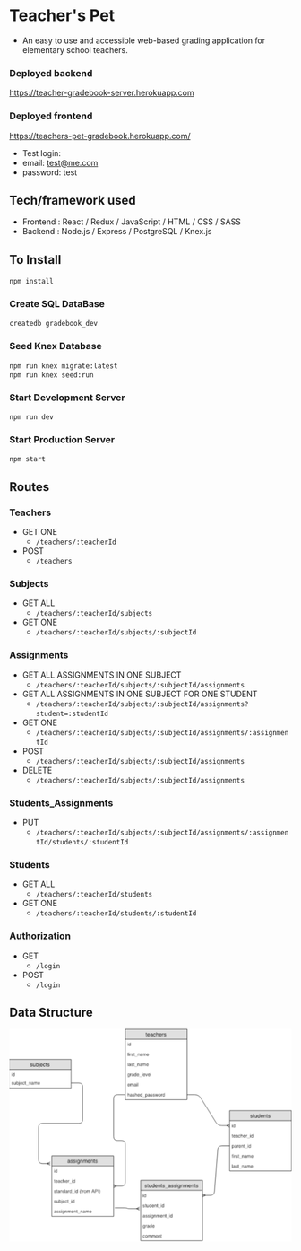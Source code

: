 # Teacher's Pet
  * An easy to use and accessible web-based grading application for elementary school teachers.

### Deployed backend
https://teacher-gradebook-server.herokuapp.com

### Deployed frontend
https://teachers-pet-gradebook.herokuapp.com/
* Test login: 
* email: test@me.com 
* password: test

## Tech/framework used

* Frontend : React / Redux / JavaScript / HTML / CSS / SASS
* Backend : Node.js / Express / PostgreSQL / Knex.js


## To Install

```
npm install
```
### Create SQL DataBase
```
createdb gradebook_dev
```
### Seed Knex Database
```
npm run knex migrate:latest
npm run knex seed:run
```
### Start Development Server
```
npm run dev
```
### Start Production Server
```
npm start
```

## Routes

### Teachers
* GET ONE
  * `/teachers/:teacherId`
* POST
  * `/teachers`

### Subjects
* GET ALL 
  * `/teachers/:teacherId/subjects`
* GET ONE
  * `/teachers/:teacherId/subjects/:subjectId`

### Assignments
* GET ALL ASSIGNMENTS IN ONE SUBJECT
  * `/teachers/:teacherId/subjects/:subjectId/assignments`
* GET ALL ASSIGNMENTS IN ONE SUBJECT FOR ONE STUDENT
  * `/teachers/:teacherId/subjects/:subjectId/assignments?student=:studentId`
* GET ONE
  * `/teachers/:teacherId/subjects/:subjectId/assignments/:assignmentId`
* POST
  * `/teachers/:teacherId/subjects/:subjectId/assignments`
* DELETE
  * `/teachers/:teacherId/subjects/:subjectId/assignments`

### Students_Assignments
* PUT
  * `/teachers/:teacherId/subjects/:subjectId/assignments/:assignmentId/students/:studentId`

### Students
* GET ALL
  * `/teachers/:teacherId/students`
* GET ONE
  * `/teachers/:teacherId/students/:studentId`

### Authorization
* GET
  * `/login`
* POST
  * `/login`

## Data Structure
![Data structure](/Database.png)
